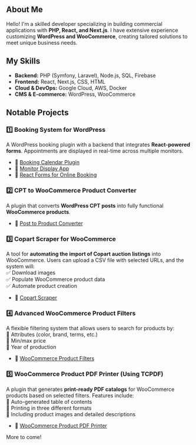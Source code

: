 ## **About Me**  
Hello! I'm a skilled developer specializing in building commercial applications with **PHP, React, and Next.js**. I have extensive experience customizing **WordPress and WooCommerce**, creating tailored solutions to meet unique business needs.  

## **My Skills**  
- **Backend:** PHP (Symfony, Laravel), Node.js, SQL, Firebase  
- **Frontend:** React, Next.js, CSS, HTML  
- **Cloud & DevOps:** Google Cloud, AWS, Docker  
- **CMS & E-commerce:** WordPress, WooCommerce  

## **Notable Projects**  

### **1️⃣ Booking System for WordPress**  
A WordPress booking plugin with a backend that integrates **React-powered forms**. Appointments are displayed in real-time across multiple monitors.  
- 📌 [Booking Calendar Plugin](https://github.com/tomek-kowalski/booking-forms)  
- 📌 [Monitor Display App](https://github.com/tomek-kowalski/telebim-app)  
- 📌 [React Forms for Online Booking](https://github.com/tomek-kowalski/booking-backend-plugin)  

### **2️⃣ CPT to WooCommerce Product Converter**  
A plugin that converts **WordPress CPT posts** into fully functional **WooCommerce products**.  
- 📌 [Post to Product Converter](https://github.com/tomek-kowalski/conver-post-to-product)  

### **3️⃣ Copart Scraper for WooCommerce**  
A tool for **automating the import of Copart auction listings** into WooCommerce. Users can upload a CSV file with selected URLs, and the system will:  
✅ Download images  
✅ Populate WooCommerce product data  
✅ Automate product creation  
- 📌 [Copart Scraper](https://github.com/tomek-kowalski/copart-scrapper-wp)  

### **4️⃣ Advanced WooCommerce Product Filters**  
A flexible filtering system that allows users to search for products by:  
🔹 Attributes (color, brand, terms, etc.)  
🔹 Min/max price  
🔹 Year of production  
- 📌 [WooCommerce Product Filters](https://github.com/tomek-kowalski/woocommerce-product-configurator)  

### **5️⃣ WooCommerce Product PDF Printer (Using TCPDF)**  
A plugin that generates **print-ready PDF catalogs** for WooCommerce products based on selected filters. Features include:  
🔹 Auto-generated table of contents  
🔹 Printing in three different formats  
🔹 Including product images and detailed descriptions  
- 📌 [WooCommerce Product PDF Printer](https://github.com/tomek-kowalski/PDf-Printer-plugin-WP)  

More to come!
